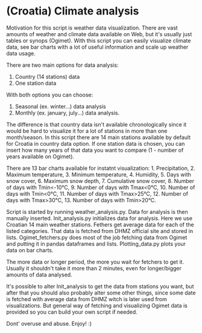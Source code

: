 # (Croatia) Climate analysis

Motivation for this script is weather data visualization. There are vast amounts of weather and climate data available on Web, but it's usually just tables or synops (Ogimet). With this script you can easily visualize climate data, see bar charts with a lot of useful information and scale up weather data usage.

There are two main options for data analysis:

1. Country (14 stations) data
2. One station data

With both options you can choose:

1. Seasonal (ex. winter...) data analysis
2. Monthly (ex. january, july...) data analysis. 

The difference is that country data isn't available chronologically since it would be hard to visualize it for a lot of stations in more than one month/season. In this script there are 14 main stations available by default for Croatia in country data option. If one station data is chosen, you can insert how many years of that data you want to compare (1 - number of years available on Ogimet).

There are 13 bar charts available for instatnt visualization: 1. Precipitation, 2. Maximum temperature, 3. Minimum temperature, 4. Humidity, 5. Days with snow cover, 6. Maximum snow depth, 7. Cumulative snow cover, 8. Number of days with Tmin<-10°C, 9. Number of days with Tmax<0°C, 10. Number of days with Tmin<0°C, 11. Number of days with Tmax>25°C, 12. Number of days with Tmax>30°C, 13. Number of days with Tmin>20°C.

Script is started by running weather_analysis.py. Data for analysis is then manually inserted.
Init_analysis.py initializes data for analysis. Here we use Croatian 14 main weather stations.
Fethers get average data for each of the listed categories. That data is fetched from DHMZ official site and stored in lists.
Ogimet_fetchers.py does most of the job fetching data from Ogimet and putting it in pandas dataframes and lists.
Plotting_data.py plots your data on bar charts.

The more data or longer period, the more you wait for fetchers to get it. Usually it shouldn't take it more than 2 minutes, even for longer/bigger amounts of data analysed. 

It's possible to alter Init_analysis to get the data from stations you want, but after that you should also probably alter some other things, since some date is fetched with average data from DHMZ witch is later used from visualizations. But general way of fetching and visualizing Ogimet data is provided so you can build your own script if needed. 

Dont' overuse and abuse. Enjoy! :)




